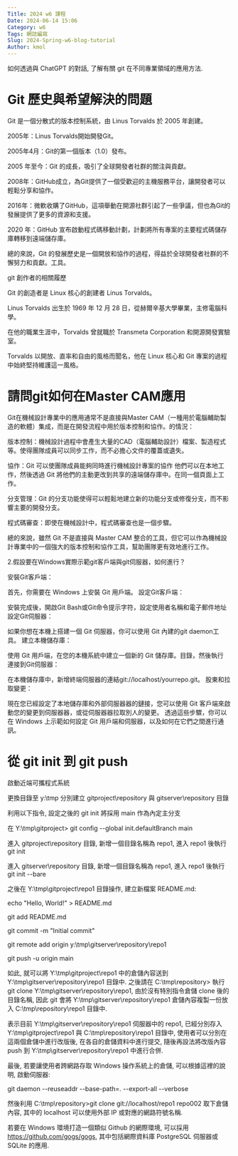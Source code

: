 ```yaml
---
Title: 2024 w6 課程
Date: 2024-06-14 15:06
Category: w6
Tags: 網誌編寫
Slug: 2024-Spring-w6-blog-tutorial
Author: kmol
---
```


如何透過與 ChatGPT 的對話, 了解有關 git 在不同專業領域的應用方法.

<!-- PELICAN_END_SUMMARY -->

# Git 歷史與希望解決的問題
Git 是一個分散式的版本控制系統，由 Linus Torvalds 於 2005 年創建。

2005年：Linus Torvalds開始開發Git。

2005年4月：Git的第一個版本（1.0）發布。

2005 年至今：Git 的成長，吸引了全球開發者社群的關注與貢獻。

2008年：GitHub成立，為Git提供了一個受歡迎的主機服務平台，讓開發者可以輕鬆分享和協作。

2016年：微軟收購了GitHub，這項舉動在開源社群引起了一些爭議，但也為Git的發展提供了更多的資源和支援。

2020 年：GitHub 宣布啟動程式碼移動計劃，計劃將所有專案的主要程式碼儲存庫轉移到遠端儲存庫。

總的來說，Git 的發展歷史是一個開放和協作的過程，得益於全球開發者社群的不懈努力和貢獻。工具。

git 創作者的相關履歷

Git 的創造者是 Linux 核心的創建者 Linus Torvalds。

Linus Torvalds 出生於 1969 年 12 月 28 日，從赫爾辛基大學畢業，主修電腦科學。

在他的職業生涯中，Torvalds 曾就職於 Transmeta Corporation 和開源開發實驗室。

Torvalds 以開放、直率和自由的風格而聞名，他在 Linux 核心和 Git 專案的過程中始終堅持維護這一風格。

# 請問git如何在Master CAM應用
Git在機械設計專業中的應用通常不是直接與Master CAM（一種用於電腦輔助製造的軟體）集成，而是在開發流程中用於版本控制和協作。的情況：

版本控制：機械設計過程中會產生大量的CAD（電腦輔助設計）檔案、製造程式等。使得團隊成員可以同步工作，而不必擔心文件的覆蓋或遺失。

協作：Git 可以使團隊成員能夠同時進行機械設計專案的協作 他們可以在本地工作，然後透過 Git 將他們的主動更改到共享的遠端儲存庫中。在同一個頁面上工作。

分支管理：Git 的分支功能使得可以輕鬆地建立新的功能分支或修復分支，而不影響主要的開發分支。

程式碼審查：即使在機械設計中，程式碼審查也是一個步驟。

總的來說，雖然 Git 不是直接與 Master CAM 整合的工具，但它可以作為機械設計專業中的一個強大的版本控制和協作工具，幫助團隊更有效地進行工作。

2.假設要在Windows實際示範git客戶端與git伺服器，如何進行？

安裝Git客戶端：

首先，你需要在 Windows 上安裝 Git 用戶端。
設定Git客戶端：

安裝完成後，開啟Git Bash或Git命令提示字符，設定使用者名稱和電子郵件地址
設定Git伺服器：

如果你想在本機上搭建一個 Git 伺服器，你可以使用 Git 內建的git daemon工具。
建立本機儲存庫：

使用 Git 用戶端，在您的本機系統中建立一個新的 Git 儲存庫。目錄，然後執行
連接到Git伺服器：

在本機儲存庫中，新增終端伺服器的連結git://localhost/yourrepo.git。
股東和拉取變更：

現在您已經設定了本地儲存庫和外部伺服器器的鏈接，您可以使用 Git 客戶端來啟動您的變更到伺服器器，或從伺服器器拉取別人的變更。
透過這些步驟，你可以在 Windows 上示範如何設定 Git 用戶端和伺服器，以及如何在它們之間進行通訊。

# 從 git init 到 git push
啟動近端可攜程式系統

更換目錄至 y:\tmp 分別建立 gitproject\repository 與 gitserver\repository 目錄

利用以下指令, 設定之後的 git init 將採用 main 作為內定主分支

在 Y:\tmp\gitproject> git config --global init.defaultBranch main

進入 gitproject\repository 目錄, 新增一個目錄名稱為 repo1, 進入 repo1 後執行 git init

進入 gitserver\repository 目錄, 新增一個目錄名稱為 repo1, 進入 repo1 後執行 git init --bare

之後在 Y:\tmp\gitproject\repo1 目錄操作, 建立新檔案 README.md:

echo "Hello, World!" > README.md

git add README.md

git commit -m "Initial commit"

git remote add origin y:\tmp\gitserver\repository\repo1

git push -u origin main

如此, 就可以將 Y:\tmp\gitproject\repo1 中的倉儲內容送到 Y:\tmp\gitserver\repository\repo1 目錄中. 之後請在 C:\tmp\repository> 執行 git clone Y:\tmp\gitserver\repository\repo1, 由於沒有特別指令倉儲 clone 後的目錄名稱, 因此 git 會將 Y:\tmp\gitserver\repository\repo1 倉儲內容複製一份放入 C:\tmp\repository\repo1 目錄中.

表示目前 Y:\tmp\gitserver\repository\repo1 伺服器中的 repo1, 已經分別存入 Y:\tmp\gitproject\repo1 與 C:\tmp\repository\repo1 目錄中, 使用者可以分別在這兩個倉儲中進行改版後, 在各自的倉儲資料中進行提交, 隨後再設法將改版內容 push 到 Y:\tmp\gitserver\repository\repo1 中進行合併.

最後, 若要讓使用者跨網路存取 Windows 操作系統上的倉儲, 可以根據這裡的說明, 啟動伺服器:

git daemon --reuseaddr --base-path=. --export-all --verbose

然後利用 C:\tmp\repository>git clone git://localhost/repo1 repo002 取下倉儲內容, 其中的 localhost 可以使用外部 IP 或對應的網路符號名稱.

若要在 Windows 環境打造一個類似 Github 的網際環境, 可以採用 https://github.com/gogs/gogs, 其中包括網際資料庫 PostgreSQL 伺服器或 SQLite 的應用.